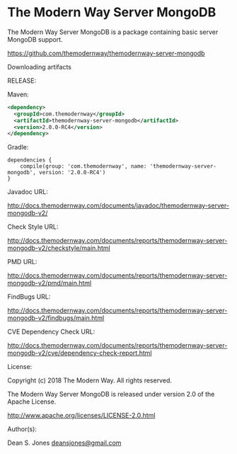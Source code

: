 The Modern Way Server MongoDB
======

The Modern Way Server MongoDB is a package containing basic server MongoDB support.

https://github.com/themodernway/themodernway-server-mongodb

Downloading artifacts

RELEASE:

Maven:
```xml
<dependency>
  <groupId>com.themodernway</groupId>
  <artifactId>themodernway-server-mongodb</artifactId>
  <version>2.0.0-RC4</version>
</dependency>
```
Gradle:

```
dependencies {
    compile(group: 'com.themodernway', name: 'themodernway-server-mongodb', version: '2.0.0-RC4')
}
```
Javadoc URL:

http://docs.themodernway.com/documents/javadoc/themodernway-server-mongodb-v2/

Check Style URL:

http://docs.themodernway.com/documents/reports/themodernway-server-mongodb-v2/checkstyle/main.html

PMD URL:

http://docs.themodernway.com/documents/reports/themodernway-server-mongodb-v2/pmd/main.html

FindBugs URL:

http://docs.themodernway.com/documents/reports/themodernway-server-mongodb-v2/findbugs/main.html

CVE Dependency Check URL:

http://docs.themodernway.com/documents/reports/themodernway-server-mongodb-v2/cve/dependency-check-report.html

License:

Copyright (c) 2018 The Modern Way. All rights reserved.

The Modern Way Server MongoDB is released under version 2.0 of the Apache License.

http://www.apache.org/licenses/LICENSE-2.0.html

Author(s):

Dean S. Jones
deansjones@gmail.com